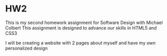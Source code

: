 # HW2
This is my second homework assignment for Software Design with Michael Colbert
This assignment is designed to advance our skills in HTML5 and CSS3 

I will be creating a website with 2 pages about myself and have my own personalized design